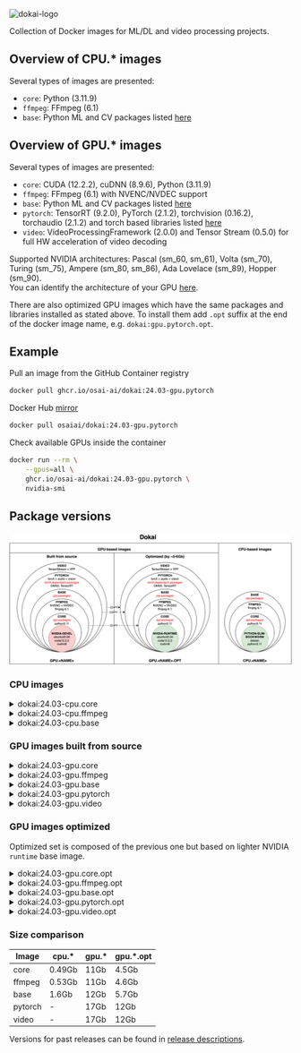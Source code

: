 ![dokai-logo](https://raw.githubusercontent.com/osai-ai/dokai/master/pics/dokai-logo.png)

Collection of Docker images for ML/DL and video processing projects.

## Overview of CPU.* images

Several types of images are presented:

* `core`: Python (3.11.9)
* `ffmpeg`: FFmpeg (6.1)
* `base`: Python ML and CV packages listed [here](docker/pip-packages/base.txt)

## Overview of GPU.* images

Several types of images are presented:

* `core`: CUDA (12.2.2), cuDNN (8.9.6), Python (3.11.9)
* `ffmpeg`: FFmpeg (6.1) with NVENC/NVDEC support
* `base`: Python ML and CV packages listed [here](docker/pip-packages/base.txt)
* `pytorch`: TensorRT (9.2.0), PyTorch (2.1.2), torchvision (0.16.2), torchaudio (2.1.2) and torch based libraries listed [here](docker/pip-packages/pytorch.txt)
* `video`: VideoProcessingFramework (2.0.0) and Tensor Stream (0.5.0) for full HW acceleration of video decoding 

Supported NVIDIA architectures: Pascal (sm_60, sm_61), Volta (sm_70), Turing (sm_75), Ampere (sm_80, sm_86), Ada Lovelace (sm_89), Hopper (sm_90).  
You can identify the architecture of your GPU [here](https://arnon.dk/matching-sm-architectures-arch-and-gencode-for-various-nvidia-cards/).

There are also optimized GPU images which have the same packages and libraries installed as stated above.
To install them add `.opt` suffix at the end of the docker image name, e.g. `dokai:gpu.pytorch.opt`.

## Example

Pull an image from the GitHub Container registry
```bash
docker pull ghcr.io/osai-ai/dokai:24.03-gpu.pytorch
```

Docker Hub [mirror](https://hub.docker.com/r/osaiai/dokai/tags)
```bash
docker pull osaiai/dokai:24.03-gpu.pytorch
```

Check available GPUs inside the container
```bash
docker run --rm \
    --gpus=all \
    ghcr.io/osai-ai/dokai:24.03-gpu.pytorch \
    nvidia-smi
```

## Package versions

![img.png](pics/comparison.png)

### CPU images

<details><summary>dokai:24.03-cpu.core</summary>
<p>

[ghcr.io/osai-ai/dokai:24.03-cpu.core](https://github.com/osai-ai/dokai/pkgs/container/dokai)

Image based on `python:3.11.9-slim-bookworm` which includes:

- Debian Bookworm Operational System;
- Python 3.11.9;
- etc..

On top of that packages are installed, here's a brief description and purpose of each:

**Utilities:**
- **nano, vim, tmux** are text editors and terminal multiplexers used for editing files and managing terminal sessions.
- **unzip** is a utility used to decompress ZIP archives, commonly used for extracting files from compressed archives.
- **git** is a distributed version control system used for tracking changes in source code during software development.
- **wget, curl** are command-line tools used for downloading files from the internet, commonly used in scripts and automation tasks.
- **htop and nvtop** are interactive system monitoring tools used for displaying system resource usage.
- **sysstat** collects and reports system performance statistics, including CPU, memory, and disk usage.

</p>
</details>

<details><summary>dokai:24.03-cpu.ffmpeg</summary>
<p>

[ghcr.io/osai-ai/dokai:24.03-cpu.ffmpeg](https://github.com/osai-ai/dokai/pkgs/container/dokai)

Image based on `dokai:24.03-cpu.core`:

Additionally, installed:

- FFmpeg (n6.1)

</p>
</details>

<details><summary>dokai:24.03-cpu.base</summary>
<p>

[ghcr.io/osai-ai/dokai:24.03-cpu.base](https://github.com/osai-ai/dokai/pkgs/container/dokai)

Image based on `dokai:24.03-cpu.ffmpeg`:

Additionally, installed:

- Python ML and CV packages: [requirements.txt](./docker/pip-packages/base.txt)

</p>
</details>

### GPU images built from source

<details><summary>dokai:24.03-gpu.core</summary>
<p>

[ghcr.io/osai-ai/dokai:24.03-gpu.core](https://github.com/osai-ai/dokai/pkgs/container/dokai)

Image based on `nvidia/cuda:12.2.2-cudnn8-devel-ubuntu22.04` which includes:

- Ubuntu 22.04 Operational System;
- CUDA (12.2.2);
- cuDNN (8.9.6);
- NVCC;
- etc..

On top of that packages are installed, here's a brief description and purpose of each:

**Python (3.11.8):**
- **python3.11** is a programming language used for scripting and software development.
- **python3.11-dev** contains header files and development tools for building Python extensions.
- **python3.11-distutils** contains utilities for distributing and installing Python packages.
- **python3.11-tk** contains Tkinter, a GUI toolkit for Python.

**Builders, configurators and compilers:**
- **build-essential** package contains essential tools required for building software on Ubuntu, including compilers (gcc, g++, etc.) and build-related tools.
- **Yasm and nasm** are assemblers used for compiling assembly language code into machine-readable format, commonly used in building software.
- **Ninja** is a small build system that is fast and efficient, used as an alternative to GNU Make in some projects.
- **cmake** is a cross-platform build system generator used to control the software compilation process using simple platform-independent configuration files.
- **pkgconf** is a package configuration system used to help locate and configure libraries needed for building software.
- **gfortran** is a GNU Fortran compiler used for compiling Fortran code.
- **autoconf and libtool** are tools for generating configure scripts and managing software builds on various platforms.

**Utilities:**
- **nano, vim, tmux** are text editors and terminal multiplexers used for editing files and managing terminal sessions.
- **unzip** is a utility used to decompress ZIP archives, commonly used for extracting files from compressed archives.
- **git** is a distributed version control system used for tracking changes in source code during software development.
- **wget, curl** are command-line tools used for downloading files from the internet, commonly used in scripts and automation tasks.
- **htop and nvtop** are interactive system monitoring tools used for displaying system resource usage.
- **sysstat** collects and reports system performance statistics, including CPU, memory, and disk usage.

**Libraries:**
- **libsm6, libxext6, libxrender1, libgl1-mesa-glx** libraries for X Window System used for rendering graphics and managing graphical applications.
- **libtcmalloc-minimal4** is a memory allocation library, providing optimized memory management functions.
- **libx264-dev** is a library for encoding H.264 video streams.
- **libsndfile1** is a library for reading and writing audio files.
- **libssl-dev** is a development package for OpenSSL, providing cryptographic functions.
- **libpng-dev and libjpeg-dev** are development libraries for handling PNG and JPEG image formats, respectively.
- **libmp3lame-dev** is a development library for encoding and decoding MP3 audio files.
- **liblapack-dev** is a library for numerical linear algebra functions.
- **libopenblas-dev** is an optimized BLAS (Basic Linear Algebra Subprograms) library.

</p>
</details>

<details><summary>dokai:24.03-gpu.ffmpeg</summary>
<p>

[ghcr.io/osai-ai/dokai:24.03-gpu.ffmpeg](https://github.com/osai-ai/dokai/pkgs/container/dokai)

Image based on `dokai:24.03-gpu.core`:

Additionally, installed:

- FFmpeg (n6.1)
- nv-codec-headers (n12.1.14.0)

</p>
</details>

<details><summary>dokai:24.03-gpu.base</summary>
<p>

[ghcr.io/osai-ai/dokai:24.03-gpu.base](https://github.com/osai-ai/dokai/pkgs/container/dokai)

Image based on `dokai:24.03-gpu.ffmpeg`:

Additionally, installed:

- Python ML and CV packages: [requirements.txt](./docker/pip-packages/base.txt)

</p>
</details>

<details><summary>dokai:24.03-gpu.pytorch</summary>
<p>

[ghcr.io/osai-ai/dokai:24.03-gpu.pytorch](https://github.com/osai-ai/dokai/pkgs/container/dokai)

Image based on `dokai:24.03-gpu.base`.

Additionally, installed:

- TensorRT (9.2.0)
- MAGMA (2.7.1)
- Pytorch-related packages: [requirements.txt](./docker/pip-packages/pytorch.txt)

</p>
</details>

<details><summary>dokai:24.03-gpu.video</summary>
<p>

[ghcr.io/osai-ai/dokai:24.03-gpu.video](https://github.com/osai-ai/dokai/pkgs/container/dokai)

Image based on `dokai:24.03-gpu.pytorch`.

Additionally, installed:

- VideoProcessingFramework==2.0.0 (source, v2.0.0)  
- tensor-stream==0.5.0 (source, 0.5.0)

</p>
</details>

### GPU images optimized

Optimized set is composed of the previous one but based on lighter NVIDIA `runtime` base image.  

<details><summary>dokai:24.03-gpu.core.opt</summary>
<p>

[ghcr.io/osai-ai/dokai:24.03-gpu.core.opt](https://github.com/osai-ai/dokai/pkgs/container/dokai)

Image based on `nvidia/cuda:12.2.2-cudnn8-runtime-ubuntu22.04` and includes the same
additionally installed packages as `dokai:24.03-gpu.core`.

</p>
</details>


<details><summary>dokai:24.03-gpu.ffmpeg.opt</summary>
<p>

[ghcr.io/osai-ai/dokai:24.03-gpu.ffmpeg.opt](https://github.com/osai-ai/dokai/pkgs/container/dokai)

Image based on `dokai:24.03-gpu.core.opt` and includes the same
additionally installed packages as `dokai:24.03-gpu.ffmpeg`.

</p>
</details>


<details><summary>dokai:24.03-gpu.base.opt</summary>
<p>

[ghcr.io/osai-ai/dokai:24.03-gpu.base.opt](https://github.com/osai-ai/dokai/pkgs/container/dokai)

Image based on `dokai:24.03-gpu.ffmpeg.opt`  and includes the same
additionally installed packages as `dokai:24.03-gpu.base`.

</p>
</details>


<details><summary>dokai:24.03-gpu.pytorch.opt</summary>
<p>

[ghcr.io/osai-ai/dokai:24.03-gpu.pytorch.opt](https://github.com/osai-ai/dokai/pkgs/container/dokai)

Image based on `dokai:24.03-gpu.base.opt`  and includes the same
additionally installed packages as `dokai:24.03-gpu.pytorch`.

</p>
</details>


<details><summary>dokai:24.03-gpu.video.opt</summary>
<p>

[ghcr.io/osai-ai/dokai:24.03-gpu.video.opt](https://github.com/osai-ai/dokai/pkgs/container/dokai)

Image based on `dokai:24.03-gpu.pytorch.opt`  and includes the same
additionally installed packages as `dokai:24.03-gpu.video`.

</p>
</details>

### Size comparison

| Image   | cpu.*  | gpu.* | gpu.*.opt |
|---------|--------|-------|-----------|
| core    | 0.49Gb | 11Gb  | 4.5Gb     |
| ffmpeg  | 0.53Gb | 11Gb  | 4.6Gb     |
| base    | 1.6Gb  | 12Gb  | 5.7Gb     |
| pytorch | -      | 17Gb  | 12Gb      |
| video   | -      | 17Gb  | 12Gb      |

Versions for past releases can be found in [release descriptions](https://github.com/osai-ai/dokai/releases).
